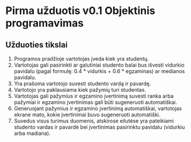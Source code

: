 # Pirma užduotis v0.1 Objektinis programavimas

## Užduoties tikslai

1. Programos pradžioje vartotojas įveda kiek yra studentų.
2. Vartotojas gali pasirinkti ar galutiniai studento balai bus išvesti vidurkio pavidalu (pagal formulę: 0.4 * vidurkis + 0.6 * egzaminas) ar medianos pavidalu.
3. Yra prašoma vartotojo suvesti studento vardą ir pavardę.
4. Vartotojo yra paklausiama kiek pažymių turi studentas.
5. Vartotojas gali pažymius ir egzamino įvertinimą suvesti ranka arba pažymiai ir egzamino įvertinimas gali būti sugeneruoti automatiškai.
6. Generuojant pažymius ir egzamino įvertinimą automatiškai, vartotojas ekrane mato, kokie įvertinimai buvo sugeneruoti automatiški.
7. Suvedus visus turimus duomenis, atskirose eilutėse yra pateikiami studento vardas ir pavardė bei įvertinimas pasirinktu pavidalu (vidurkiu arba madiana).
